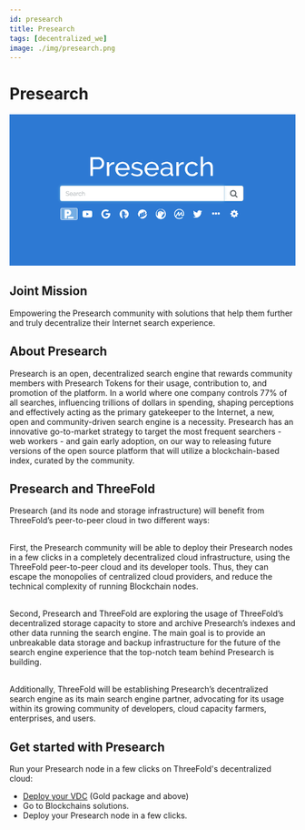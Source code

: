 ```yaml
---
id: presearch
title: Presearch
tags: [decentralized_we]
image: ./img/presearch.png
---
```


# Presearch

![](./img/presearch1.png)

## Joint Mission

Empowering the Presearch community with solutions that help them further and truly decentralize their Internet search experience. 

## About Presearch 

Presearch is an open, decentralized search engine that rewards community members with Presearch Tokens for their usage, contribution to, and promotion of the platform. In a world where one company controls 77% of all searches, influencing trillions of dollars in spending, shaping perceptions and effectively acting as the primary gatekeeper to the Internet, a new, open and community-driven search engine is a necessity. Presearch has an innovative go-to-market strategy to target the most frequent searchers - web workers - and gain early adoption, on our way to releasing future versions of the open source platform that will utilize a blockchain-based index, curated by the community.

## Presearch and ThreeFold

Presearch (and its node and storage infrastructure) will benefit from ThreeFold’s peer-to-peer cloud in two different ways:
<br/>
<br/>

First, the Presearch community will be able to deploy their Presearch nodes in a few clicks in a completely decentralized cloud infrastructure, using the ThreeFold peer-to-peer cloud and its developer tools. Thus, they can escape the monopolies of centralized cloud providers, and reduce the technical complexity of running Blockchain nodes.
<br/>
<br/>

Second, Presearch and ThreeFold are exploring the usage of ThreeFold’s decentralized storage capacity to store and archive Presearch’s indexes and other data running the search engine. The main goal is to provide an unbreakable data storage and backup infrastructure for the future of the search engine experience that the top-notch team behind Presearch is building.
<br/>
<br/>

Additionally, ThreeFold will be establishing Presearch’s decentralized search engine as its main search engine partner, advocating for its usage within its growing community of developers, cloud capacity farmers, enterprises, and users.

## Get started with Presearch

Run your Presearch node in a few clicks on ThreeFold's decentralized cloud: 

- [Deploy your VDC](https://vdc.testnet.grid.tf/vdc/) (Gold package and above)
- Go to Blockchains solutions.
- Deploy your Presearch node in a few clicks.